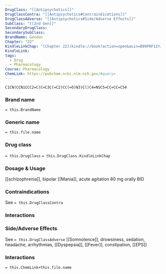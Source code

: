 ```yaml
---
DrugClass: "[[Antipsychotics]]"
DrugClassContra: "[[Antipsychotics#Contraindications]]"
DrugClassAdverse: "[[Antipsychotics#Side/Adverse Effects]]"
SubClass: "[[2nd Gen]]"
SecondaryDrugClass: 
SecondarySubClass: 
BrandName: Geodon
Chapter: "22"
KindleLinkChap: "[Chapter 22](kindle://book?action=open&asin=B09FRF11YJ&location=11697)"
KindleLink: 
tags:
  - Drug
  - Pharmacology
Course: Pharmacology
ChemLink: https://pubchem.ncbi.nlm.nih.gov/#query=
---
```

```smiles
C1CN(CCN1CCC2=C(C=C3C(=C2)CC(=O)N3)Cl)C4=NSC5=CC=CC=C54
```

### Brand name
`= this.BrandName`
### Generic name
`= this.file.name`
### Drug class 
`= this.DrugClass`
	`= this.DrugClass.KindleLinkChap`

### Dosage & Usage
 [[schizophrenia]], bipolar [[Mania]], acute agitation
 80 mg orally BID 
 
### Contraindications
See `= this.DrugClassContra`

### Interactions

### Side/Adverse Effects
See `= this.DrugClassAdverse`
[[Somnolence]], drowsiness, sedation, headache, arrhythmias, [[Dyspepsia]], [[Fever]], constipation, [[EPS]]

### Interactions

`= this.ChemLink+this.file.name`

